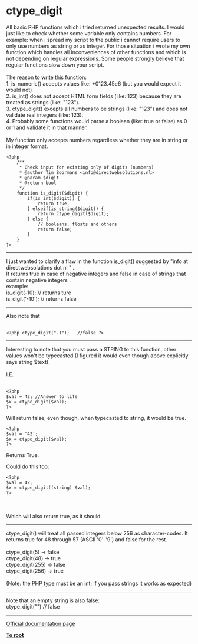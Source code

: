 # ctype_digit



All basic PHP functions which i tried returned unexpected results. I would just like to check whether some variable only contains numbers. For example: when i spread my script to the public i cannot require users to only use numbers as string or as integer. For those situation i wrote my own function which handles all inconveniences of other functions and which is not depending on regular expressions. Some people strongly believe that regular functions slow down your script.<br><br>The reason to write this function:<br>1. is_numeric() accepts values like: +0123.45e6 (but you would expect it would not)<br>2. is_int() does not accept HTML form fields (like: 123) because they are treated as strings (like: "123").<br>3. ctype_digit() excepts all numbers to be strings (like: "123") and does not validate real integers (like: 123).<br>4. Probably some functions would parse a boolean (like: true or false) as 0 or 1 and validate it in that manner.<br><br>My function only accepts numbers regardless whether they are in string or in integer format.<br>

```
<?php
    /**
     * Check input for existing only of digits (numbers)
     * @author Tim Boormans <info@directwebsolutions.nl>
     * @param $digit
     * @return bool
     */
    function is_digit($digit) {
        if(is_int($digit)) {
            return true;
        } elseif(is_string($digit)) {
            return ctype_digit($digit);
        } else {
            // booleans, floats and others
            return false;
        }
    }
?>
```
  

---

I just wanted to clarify a flaw in the function is_digit() suggested by "info at directwebsolutions dot nl " .. <br>It returns true in case of negative integers and false in case of strings that contain negative integers .<br> example:<br>is_digit(-10); // returns ture<br>is_digit(&apos;-10&apos;); // returns false  

---

Also note that<br><br>

```
<?php ctype_digit("-1");   //false ?>
```
  

---

Interesting to note that you must pass a STRING to this function, other values won&apos;t be typecasted (I figured it would even though above explicitly says string $text).<br><br>I.E.<br><br>

```
<?php
$val = 42; //Answer to life
$x = ctype_digit($val);
?>
```


Will return false, even though, when typecasted to string, it would be true.



```
<?php
$val = '42';
$x = ctype_digit($val);
?>
```


Returns True.

Could do this too:



```
<?php
$val = 42;
$x = ctype_digit((string) $val);
?>
```
<br><br>Which will also return true, as it should.  

---

ctype_digit() will treat all passed integers below 256 as character-codes. It returns true for 48 through 57 (ASCII &apos;0&apos;-&apos;9&apos;) and false for the rest.<br><br>ctype_digit(5) -&gt; false<br>ctype_digit(48) -&gt; true<br>ctype_digit(255) -&gt; false<br>ctype_digit(256) -&gt; true<br><br>(Note: the PHP type must be an int; if you pass strings it works as expected)  

---

Note that an empty string is also false:<br>ctype_digit("") // false  

---

[Official documentation page](https://www.php.net/manual/en/function.ctype-digit.php)

**[To root](/README.md)**